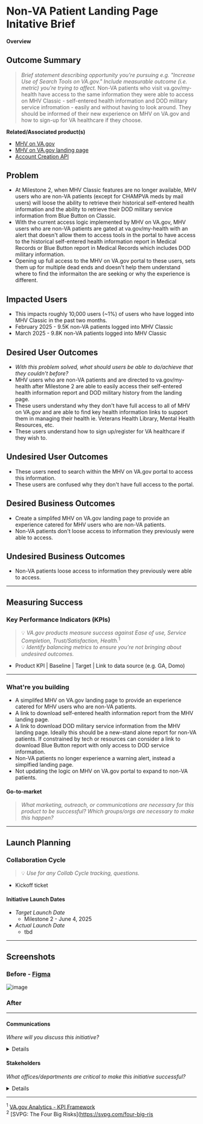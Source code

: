 # Non-VA Patient Landing Page Initative Brief
#### Overview

## Outcome Summary
> *Brief statement describing opportunity you're pursuing e.g. "Increase Use of Search Tools on VA.gov." Include measurable outcome (i.e. metric) you're trying to affect.*
Non-VA patients who visit va.gov/my-health have access to the same information they were able to access on MHV Classic - self-entered health information and DOD military service infromation - easily and without having to look around.  They should be informed of their new experience on MHV on VA.gov and how to sign-up for VA healthcare if they choose.

**Related/Associated product(s)**
- [MHV on VA.gov](https://github.com/department-of-veterans-affairs/va.gov-team/tree/master/products/health-care/digital-health-modernization/mhv-to-va.gov)
- [MHV on VA.gov landing page](https://github.com/department-of-veterans-affairs/va.gov-team/tree/master/products/health-care/digital-health-modernization/mhv-to-va.gov/landing-page)
-  [Account Creation API
](https://github.com/department-of-veterans-affairs/va.gov-team/blob/master/products/health-care/digital-health-modernization/mhv-to-va.gov/governance/mhv-account-creation-api.md)

## Problem
* At Milestone 2, when MHV Classic features are no longer available, MHV users who are non-VA patients (except for CHAMPVA meds by mail users) will loose the ability to retrieve their historical self-entered health information and the ability to retrieve their DOD military service information from Blue Button on Classic.
* With the current access logic implemented by MHV on VA.gov, MHV users who are non-VA patients are gated at va.gov/my-health with an alert that doesn't allow them to access tools in the portal to have access to the historical self-entered health information report in Medical Records or Blue Button report in Medical Records which includes DOD military information.
* Opening up full access to the MHV on VA.gov portal to these users, sets them up for multiple dead ends and doesn't help them understand where to find the informaiton the are seeking or why the experience is different.

## Impacted Users
- This impacts roughly 10,000 users (~1%) of users who have logged into MHV Classic in the past two months. 
- February 2025 - 9.5K non-VA patients logged into MHV Classic 
- March 2025 - 9.8K non-VA patients logged into MHV Classic

## Desired User Outcomes
- *With this problem solved, what should users be able to do/achieve that they couldn't before?*
- MHV users who are non-VA patients and are directed to va.gov/my-health after Milestone 2 are able to easily access their self-entered health information report and DOD military history from the landing page.
- These users understand why they don't have full access to all of MHV on VA.gov and are able to find key health information links to support them in managing their health ie. Veterans Health Library, Mental Health Resources, etc. 
- These users understand how to sign up/register for VA healthcare if they wish to.

## Undesired User Outcomes
- These users need to search within the MHV on VA.gov portal to access this information.  
- These users are confused why they don't have full access to the portal. 

## Desired Business Outcomes
- Create a simplifed MHV on VA.gov landing page to provide an experience catered for MHV users who are non-VA patients.
- Non-VA patients don't loose access to information they previously were able to access.

## Undesired Business Outcomes
- Non-VA patients loose access to information they previously were able to access.

---
## Measuring Success

### Key Performance Indicators (KPIs)
> 💡 *VA.gov products measure success against Ease of use, Service Completion, Trust/Satisfaction, Health.*<sup>1</sup>\
> 💡 *Identify balancing metrics to ensure you're not bringing about undesired outcomes.*

- Product KPI | Baseline | Target | Link to data source (e.g. GA, Domo)

---

### What're you building
- A simplifed MHV on VA.gov landing page to provide an experience catered for MHV users who are non-VA patients.
- A link to download self-entered health information report from the MHV landing page.
- A link to download DOD military service information from the MHV landing page. Ideally this should be a new-stand alone report for non-VA patients.  If constrained by tech or resources can consider a link to download Blue Button report with only access to DOD service information. 
- Non-VA patients no longer experience a warning alert, instead a simplfied landing page. 
- Not updating the logic on MHV on VA.gov portal to expand to non-VA patients.


#### Go-to-market 
> *What marketing, outreach, or communications are necessary for this product to be successful? Which groups/orgs are necessary to make this happen?*

--- 

## Launch Planning
### Collaboration Cycle
> 💡 *Use for any Collab Cycle tracking, questions.*

- Kickoff ticket

#### Initiative Launch Dates
- *Target Launch Date*
  - Milestone 2 - June 4, 2025
- *Actual Launch Date* 
  - tbd

---
   
## Screenshots

### Before - [Figma](https://www.figma.com/design/m992k2m1DSl9MXV9hDytsQ/MHV-Account-Security---Access-Standards?node-id=6-14351&p=f&t=c4KkjqPDTxFJrasK-0)
![image](https://github.com/user-attachments/assets/55b733af-b035-499b-ae65-21a81887e987)


### After

---

#### Communications
*Where will you discuss this initiative?*

<details>

- Team Name: MHV Cartography Team, which may need to coordinate with MHV Medical Records team for the information. 
- GitHub Label(s): 
- Slack channel: #mhv-on-vagov-cartography-team, mhv-health-portal-coordination
- Product POCs: Kaitlin Fink, Robyn Singleton, Marci McGuire

</details>


#### Stakeholders
*What offices/departments are critical to make this initiative successful?*

<details>
  
- Office/Department: OCC
- Contact(s): Theresa Hancock, Carnetta Scruggs
 
</details>

---
<sup>1</sup> [VA.gov Analytics - KPI Framework](https://github.com/department-of-veterans-affairs/va.gov-team/blob/master/platform/analytics/Analytics%20Playbook/va-gov-platform-analytics-kpi-framework.pdf)\
<sup>2</sup> [SVPG: The Four Big Risks](https://svpg.com/four-big-ris
